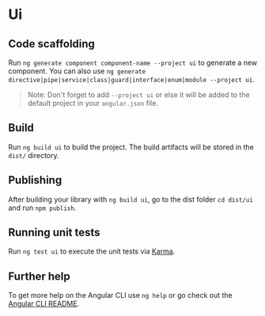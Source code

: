 # Ui

## Code scaffolding

Run `ng generate component component-name --project ui` to generate a new component.
You can also use
`ng generate directive|pipe|service|class|guard|interface|enum|module --project ui`.
> Note: Don't forget to add `--project ui` or else it will be added to the default
>project in your `angular.json` file.

## Build

Run `ng build ui` to build the project. The build artifacts will be stored in
the `dist/` directory.

## Publishing

After building your library with `ng build ui`, go to the dist folder
`cd dist/ui` and run `npm publish`.

## Running unit tests

Run `ng test ui` to execute the unit tests via [Karma](https://karma-runner.github.io).

## Further help

To get more help on the Angular CLI use `ng help` or go check out the
[Angular CLI README](https://github.com/angular/angular-cli/blob/master/README.md).
